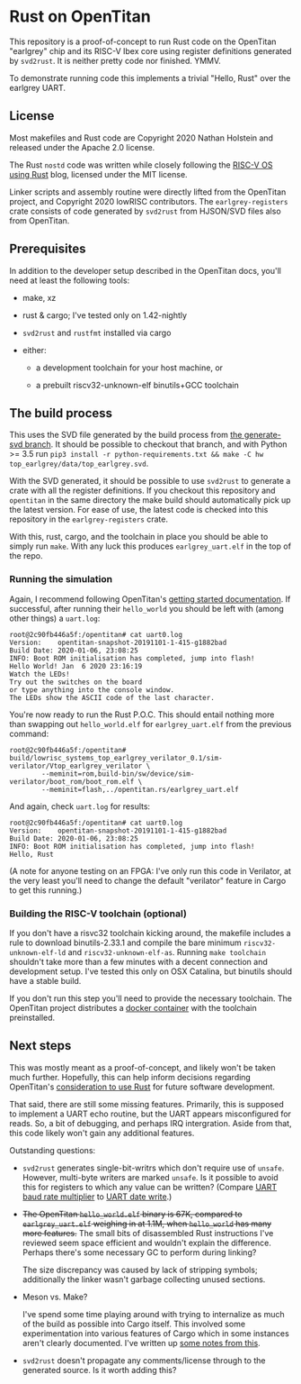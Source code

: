 # Rust on OpenTitan

This repository is a proof-of-concept to run Rust code on the OpenTitan "earlgrey" chip and its RISC-V Ibex core using register definitions generated by `svd2rust`.
It is neither pretty code nor finished. YMMV.

To demonstrate running code this implements a trivial "Hello, Rust" over the earlgrey UART.

## License

Most makefiles and Rust code are Copyright 2020 Nathan Holstein and released under the Apache 2.0 license.

The Rust `nostd` code was written while closely following the [RISC-V OS using Rust](http://osblog.stephenmarz.com/ch0.html) blog, licensed under the MIT license.

Linker scripts and assembly routine were directly lifted from the OpenTitan project, and Copyright 2020 lowRISC contributors.
The `earlgrey-registers` crate consists of code generated by `svd2rust` from HJSON/SVD files also from OpenTitan.

## Prerequisites

In addition to the developer setup described in the OpenTitan docs, you'll need at least the following tools:

 * make, xz

 * rust & cargo; I've tested only on 1.42-nightly

 * `svd2rust` and `rustfmt` installed via cargo

 * either:

     * a development toolchain for your host machine, or

     * a prebuilt riscv32-unknown-elf binutils+GCC toolchain

## The build process

This uses the SVD file generated by the build process from [the generate-svd branch](https://github.com/nholstein/opentitan/tree/generate-svd).
It should be possible to checkout that branch, and with Python >= 3.5 run `pip3 install -r python-requirements.txt && make -C hw top_earlgrey/data/top_earlgrey.svd`.

With the SVD generated, it should be possible to use `svd2rust` to generate a crate with all the register definitions.
If you checkout this repository and `opentitan` in the same directory the make build should automatically pick up the latest version.
For ease of use, the latest code is checked into this repository in the `earlgrey-registers` crate.

With this, rust, cargo, and the toolchain in place you should be able to simply run `make`.
With any luck this produces `earlgrey_uart.elf` in the top of the repo.

### Running the simulation

Again, I recommend following OpenTitan's [getting started documentation](https://docs.opentitan.org/doc/ug/getting_started_verilator/).
If successful, after running their `hello_world` you should be left with (among other things) a `uart.log`:

```
root@2c90fb446a5f:/opentitan# cat uart0.log
Version:    opentitan-snapshot-20191101-1-415-g1882bad
Build Date: 2020-01-06, 23:08:25
INFO: Boot ROM initialisation has completed, jump into flash!
Hello World! Jan  6 2020 23:16:19
Watch the LEDs!
Try out the switches on the board
or type anything into the console window.
The LEDs show the ASCII code of the last character.
```

You're now ready to run the Rust P.O.C. This should entail nothing more than swapping out `hello_world.elf` for `earlgrey_uart.elf` from the previous command:

```
root@2c90fb446a5f:/opentitan# build/lowrisc_systems_top_earlgrey_verilator_0.1/sim-verilator/Vtop_earlgrey_verilator \
		--meminit=rom,build-bin/sw/device/sim-verilator/boot_rom/boot_rom.elf \
		--meminit=flash,../opentitan.rs/earlgrey_uart.elf
```

And again, check `uart.log` for results:

```
root@2c90fb446a5f:/opentitan# cat uart0.log
Version:    opentitan-snapshot-20191101-1-415-g1882bad
Build Date: 2020-01-06, 23:08:25
INFO: Boot ROM initialisation has completed, jump into flash!
Hello, Rust
```

(A note for anyone testing on an FPGA: I've only run this code in Verilator, at the very least you'll need to change the default "verilator" feature in Cargo to get this running.)

### Building the RISC-V toolchain (optional)

If you don't have a risvc32 toolchain kicking around, the makefile includes a rule to download binutils-2.33.1 and compile the bare minimum `riscv32-unknown-elf-ld` and `riscv32-unknown-elf-as`.
Running `make toolchain` shouldn't take more than a few minutes with a decent connection and development setup.
I've tested this only on OSX Catalina, but binutils should have a stable build.

If you don't run this step you'll need to provide the necessary toolchain.
The OpenTitan project distributes a [docker container](https://docs.opentitan.org/util/container/README/) with the toolchain preinstalled.

## Next steps

This was mostly meant as a proof-of-concept, and likely won't be taken much further.
Hopefully, this can help inform decisions regarding OpenTitan's [consideration to use Rust](https://github.com/lowRISC/opentitan/issues?utf8=%E2%9C%93&q=is%3Aissue+is%3Aopen+rust) for future software development.

That said, there are still some missing features. Primarily, this is supposed to implement a UART echo routine, but the UART appears misconfigured for reads.
So, a bit of debugging, and perhaps IRQ intergration. Aside from that, this code likely won't gain any additional features.

Outstanding questions:

 * `svd2rust` generates single-bit-writrs which don't require use of `unsafe`. However, multi-byte writers are marked `unsafe`.
    Is it possible to avoid this for registers to which any value can be written?
    (Compare [UART baud rate multiplier](https://nholstein.github.io/earlgrey_registers/uart/ctrl/struct.NCO_W.html#method.bits) to [UART date write](https://nholstein.github.io/earlgrey_registers/uart/wdata/index.html).)

 * ~~The OpenTitan `hello_world.elf` binary is 67K, compared to `earlgrey_uart.elf` weighing in at 1.1M, when `hello_world` has many more features.~~
   The small bits of disassembled Rust instructions I've reviewed seem space efficient and wouldn't explain the difference.
   Perhaps there's some necessary GC to perform during linking?

   The size discrepancy was caused by lack of stripping symbols; additionally the linker wasn't garbage collecting unused sections.

 * Meson vs. Make?

   I've spend some time playing around with trying to internalize as much of the build as possible into Cargo itself.
   This involved some experimentation into various features of Cargo which in some instances aren't clearly documented.
   I've written up [some notes from this](BUILD.md).

 * `svd2rust` doesn't propagate any comments/license through to the generated source. Is it worth adding this?
